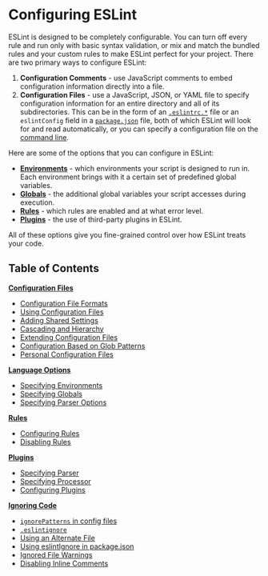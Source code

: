 # Configuring ESLint

ESLint is designed to be completely configurable. You can turn off every rule and run only with basic syntax validation, or mix and match the bundled rules and your custom rules to make ESLint perfect for your project. There are two primary ways to configure ESLint:

1. **Configuration Comments** - use JavaScript comments to embed configuration information directly into a file.
1. **Configuration Files** - use a JavaScript, JSON, or YAML file to specify configuration information for an entire directory and all of its subdirectories. This can be in the form of an [`.eslintrc.*`](./configuring-files#configuration-file-formats) file or an `eslintConfig` field in a [`package.json`](https://docs.npmjs.com/files/package.json) file, both of which ESLint will look for and read automatically, or you can specify a configuration file on the [command line](https://eslint.org/docs/user-guide/command-line-interface).

Here are some of the options that you can configure in ESLint:

* [**Environments**](./language-options.md#specifying-environments) - which environments your script is designed to run in. Each environment brings with it a certain set of predefined global variables.
* [**Globals**](./language-options.md#specifying-globals) - the additional global variables your script accesses during execution.
* [**Rules**](rules.md) - which rules are enabled and at what error level.
* [**Plugins**](plugins.md) - the use of third-party plugins in ESLint.

All of these options give you fine-grained control over how ESLint treats your code.

## Table of Contents

[**Configuration Files**](configuration-files.md)

* [Configuration File Formats](./configuration-files.md#configuration-file-formats)
* [Using Configuration Files](./configuration-files.md#using-configuration-files)
* [Adding Shared Settings](./configuration-files.md#adding-shared-settings)
* [Cascading and Hierarchy](./configuration-files.md#cascading-and-hierarchy)
* [Extending Configuration Files](./configuring-files.md#extending-configuration-files)
* [Configuration Based on Glob Patterns](./configuration-files.md#configuration-based-on-glon-patterns)
* [Personal Configuration Files](./configuration-files.md#personal-configuration-files)

[**Language Options**](language-options.md)

* [Specifying Environments](./language-options.md#specifying-environments)
* [Specifying Globals](./language-options.md#specifying-globals)
* [Specifying Parser Options](./language-options.md#specifying-parser-options)

[**Rules**](rules.md)

* [Configuring Rules](./rules.md#configuring-rules)
* [Disabling Rules](./rules.md#disabling-rules)

[**Plugins**](plugins.md)

* [Specifying Parser](./plugins.md#specifying-parser)
* [Specifying Processor](./plugins.md#specifying-processor)
* [Configuring Plugins](./plugins.md#configuring-plugins)

[**Ignoring Code**](ignoring-code.md)

* [`ignorePatterns` in config files](./ignoring-code.md#ignorepatterns-in-config-files)
* [`.eslintignore`](./ignoring-code.md#eslintignore)
* [Using an Alternate File](./ignoring-code.md#using-an-alternate-file)
* [Using eslintIgnore in package.json](./ignoring-code.md#using-eslintignore-in-package.json)
* [Ignored File Warnings](./ignoring-code.md#ignored-file-warnings)
* [Disabling Inline Comments](./ignoring-code.md#disabling-inline-comments)
